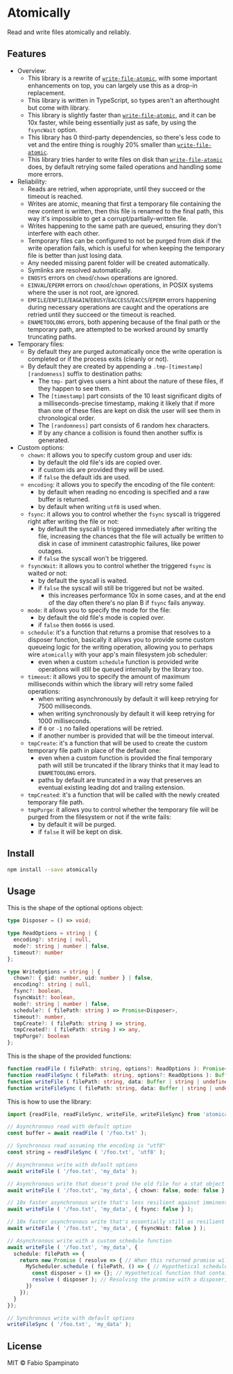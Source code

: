 # Atomically

Read and write files atomically and reliably.

## Features

- Overview:
  - This library is a rewrite of [`write-file-atomic`](https://github.com/npm/write-file-atomic), with some important enhancements on top, you can largely use this as a drop-in replacement.
  - This library is written in TypeScript, so types aren't an afterthought but come with library.
  - This library is slightly faster than [`write-file-atomic`](https://github.com/npm/write-file-atomic), and it can be 10x faster, while being essentially just as safe, by using the `fsyncWait` option.
  - This library has 0 third-party dependencies, so there's less code to vet and the entire thing is roughly 20% smaller than [`write-file-atomic`](https://github.com/npm/write-file-atomic).
  - This library tries harder to write files on disk than [`write-file-atomic`](https://github.com/npm/write-file-atomic) does, by default retrying some failed operations and handling some more errors.
- Reliability:
  - Reads are retried, when appropriate, until they succeed or the timeout is reached.
  - Writes are atomic, meaning that first a temporary file containing the new content is written, then this file is renamed to the final path, this way it's impossible to get a corrupt/partially-written file.
  - Writes happening to the same path are queued, ensuring they don't interfere with each other.
  - Temporary files can be configured to not be purged from disk if the write operation fails, which is useful for when keeping the temporary file is better than just losing data.
  - Any needed missing parent folder will be created automatically.
  - Symlinks are resolved automatically.
  - `ENOSYS` errors on `chmod`/`chown` operations are ignored.
  - `EINVAL`/`EPERM` errors on `chmod`/`chown` operations, in POSIX systems where the user is not root, are ignored.
  - `EMFILE`/`ENFILE`/`EAGAIN`/`EBUSY`/`EACCESS`/`EACCS`/`EPERM` errors happening during necessary operations are caught and the operations are retried until they succeed or the timeout is reached.
  - `ENAMETOOLONG` errors, both appening because of the final path or the temporary path, are attempted to be worked around by smartly truncating paths.
- Temporary files:
  - By default they are purged automatically once the write operation is completed or if the process exits (cleanly or not).
  - By default they are created by appending a `.tmp-[timestamp][randomness]` suffix to destination paths:
    - The `tmp-` part gives users a hint about the nature of these files, if they happen to see them.
    - The `[timestamp]` part consists of the 10 least significant digits of a milliseconds-precise timestamp, making it likely that if more than one of these files are kept on disk the user will see them in chronological order.
    - The `[randomness]` part consists of 6 random hex characters.
    - If by any chance a collision is found then another suffix is generated.
- Custom options:
  - `chown`: it allows you to specify custom group and user ids:
    - by default the old file's ids are copied over.
    - if custom ids are provided they will be used.
    - if `false` the default ids are used.
  - `encoding`: it allows you to specify the encoding of the file content:
    - by default when reading no encoding is specified and a raw buffer is returned.
    - by default when writing `utf8` is used when.
  - `fsync`: it allows you to control whether the `fsync` syscall is triggered right after writing the file or not:
    - by default the syscall is triggered immediately after writing the file, increasing the chances that the file will actually be written to disk in case of imminent catastrophic failures, like power outages.
    - if `false` the syscall won't be triggered.
  - `fsyncWait`: it allows you to control whether the triggered `fsync` is waited or not:
    - by default the syscall is waited.
    - if `false` the syscall will still be triggered but not be waited.
      - this increases performance 10x in some cases, and at the end of the day often there's no plan B if `fsync` fails anyway.
  - `mode`: it allows you to specify the mode for the file:
    - by default the old file's mode is copied over.
    - if `false` then `0o666` is used.
  - `schedule`: it's a function that returns a promise that resolves to a disposer function, basically it allows you to provide some custom queueing logic for the writing operation, allowing you to perhaps wire `atomically` with your app's main filesystem job scheduler:
    - even when a custom `schedule` function is provided write operations will still be queued internally by the library too.
  - `timeout`: it allows you to specify the amount of maximum milliseconds within which the library will retry some failed operations:
    - when writing asynchronously by default it will keep retrying for 7500 milliseconds.
    - when writing synchronously by default it will keep retrying for 1000 milliseconds.
    - if `0` or `-1` no failed operations will be retried.
    - if another number is provided that will be the timeout interval.
  - `tmpCreate`: it's a function that will be used to create the custom temporary file path in place of the default one:
    - even when a custom function is provided the final temporary path will still be truncated if the library thinks that it may lead to `ENAMETOOLONG` errors.
    - paths by default are truncated in a way that preserves an eventual existing leading dot and trailing extension.
  - `tmpCreated`: it's a function that will be called with the newly created temporary file path.
  - `tmpPurge`: it allows you to control whether the temporary file will be purged from the filesystem or not if the write fails:
    - by default it will be purged.
    - if `false` it will be kept on disk.

## Install

```sh
npm install --save atomically
```

## Usage

This is the shape of the optional options object:

```ts
type Disposer = () => void;

type ReadOptions = string | {
  encoding?: string | null,
  mode?: string | number | false,
  timeout?: number
};

type WriteOptions = string | {
  chown?: { gid: number, uid: number } | false,
  encoding?: string | null,
  fsync?: boolean,
  fsyncWait?: boolean,
  mode?: string | number | false,
  schedule?: ( filePath: string ) => Promise<Disposer>,
  timeout?: number,
  tmpCreate?: ( filePath: string ) => string,
  tmpCreated?: ( filePath: string ) => any,
  tmpPurge?: boolean
};
```

This is the shape of the provided functions:

```ts
function readFile ( filePath: string, options?: ReadOptions ): Promise<Buffer | string>;
function readFileSync ( filePath: string, options?: ReadOptions ): Buffer | string;
function writeFile ( filePath: string, data: Buffer | string | undefined, options?: WriteOptions ): Promise<void>;
function writeFileSync ( filePath: string, data: Buffer | string | undefined, options?: WriteOptions ): void;
```

This is how to use the library:

```ts
import {readFile, readFileSync, writeFile, writeFileSync} from 'atomically';

// Asynchronous read with default option
const buffer = await readFile ( '/foo.txt' );

// Synchronous read assuming the encoding is "utf8"
const string = readFileSync ( '/foo.txt', 'utf8' );

// Asynchronous write with default options
await writeFile ( '/foo.txt', 'my_data' );

// Asynchronous write that doesn't prod the old file for a stat object at all
await writeFile ( '/foo.txt', 'my_data', { chown: false, mode: false } );

// 10x faster asynchronous write that's less resilient against imminent catastrophies
await writeFile ( '/foo.txt', 'my_data', { fsync: false } );

// 10x faster asynchronous write that's essentially still as resilient against imminent catastrophies
await writeFile ( '/foo.txt', 'my_data', { fsyncWait: false } );

// Asynchronous write with a custom schedule function
await writeFile ( '/foo.txt', 'my_data', {
  schedule: filePath => {
    return new Promise ( resolve => { // When this returned promise will resolve the write operation will begin
      MyScheduler.schedule ( filePath, () => { // Hypothetical scheduler function that will eventually tell us to go on with this write operation
        const disposer = () => {}; // Hypothetical function that contains eventual clean-up logic, it will be called after the write operation has been completed (successfully or not)
        resolve ( disposer ); // Resolving the promise with a disposer, beginning the write operation
      })
    });
  }
});

// Synchronous write with default options
writeFileSync ( '/foo.txt', 'my_data' );
```

## License

MIT © Fabio Spampinato

